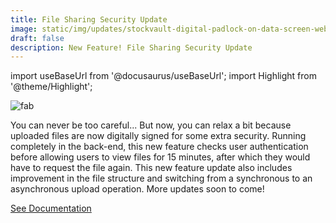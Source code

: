 ```yaml
---
title: File Sharing Security Update
image: static/img/updates/stockvault-digital-padlock-on-data-screen-web-and-data-security180399.jpg
draft: false
description: New Feature! File Sharing Security Update
---
```


import useBaseUrl from '@docusaurus/useBaseUrl'; 
import Highlight from '@theme/Highlight';


<div className="align-center">
<div class="card">
<div class="card__header">

</div>
<div class="card__image">
<img alt="fab" class="img_card item shadow--tl" src={useBaseUrl('img/updates/stockvault-digital-padlock-on-data-screen-web-and-data-security180399.jpg')} />
<br/>
</div>
<div class="card__body">

You can never be too careful... But now, you can relax a bit because uploaded files are now digitally signed for some extra security. Running completely in the back-end, this new feature checks user authentication before allowing users to view files for 15 minutes, after which they would have to request the file again. This new feature update also includes improvement in the file structure and switching from a synchronous to an asynchronous upload operation. More updates soon to come!

</div>
<div className="card__footer text-center align-padding-center">

<a className="button button--info button--block" href="/docs/documentation/api/communication/files">See Documentation</a>
<br/>

</div>
</div>
</div>
